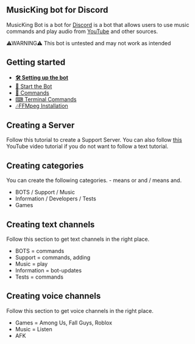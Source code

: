 ## MusicKing bot for Discord



MusicKing Bot is a bot for [Discord](https://discord.com/) is a bot that allows users
to use music commands and play audio from [YouTube](https://www.youtube.com/)
and other sources.



⚠WARNING⚠ This bot is untested and may not work as intended



## Getting started
* **[🛠️ Setting up the bot](docs/setup.md)**
* [📝 Start the Bot](docs/start-the-bot.md)
* [🤖 Commands](docs/cmds.md)
* [⌨ Terminal Commands](docs/cmds.md)
* [🎶FFMpeg Installation](docs/ffmpeg.md)

## Creating a Server

Follow this tutorial to create a Support Server. You can also follow [this](https://www.youtube.com/watch?v=6L3q-vNGvxM&list=PLJhKm56OTQNfVdk9wiebTmDrbuB6L5ZQ5&index=7) YouTube
video tutorial if you do not want to follow a text tutorial.

## Creating categories
You can create the following categories. - means or and / means and.
- BOTS / Support / Music
- Information / Developers / Tests
- Games

## Creating text channels
Follow this section to get text channels in the right place.

- BOTS = commands
- Support = commands, adding
- Music = play
- Information = bot-updates
- Tests = commands

## Creating voice channels
Follow this section to get voice channels in the right place.

- Games = Among Us, Fall Guys, Roblox
- Music = Listen
- AFK
